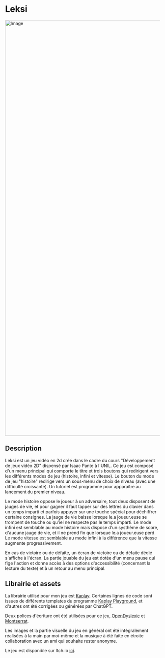 # Leksi
<img width="2413" height="1351" alt="Image" src="https://github.com/user-attachments/assets/a9502bd6-6d26-4ad3-9acf-c9c6b87f043b" />

## Description

Leksi est un jeu vidéo en 2d créé dans le cadre du cours "Développement de jeux vidéo 2D" dispensé par Isaac Pante à l'UNIL.
Ce jeu est composé d'un menu principal qui comporte le titre et trois boutons qui redirigent vers les différents modes de jeu (histoire, infini et vitesse). 
Le bouton du mode de jeu "histoire" redirige vers un sous-menu de choix de niveau (avec une difficulté croissante). Un tutoriel est programmé pour apparaître au lancement du premier niveau.

Le mode histoire oppose le joueur à un adversaire, tout deux disposent de jauges de vie, et pour gagner il faut tapper sur des lettres du clavier dans un temps imparti et parfois appuyer sur une touche spécial pour déchiffrer certaine consignes. La jauge de vie baisse lorsque le.a joueur.euse se trompent de touche ou qu'iel ne respecte pas le temps imparti.
Le mode infini est semblable au mode histoire mais dispose d'un systhème de score, d'aucune jauge de vie, et il ne prend fin que lorsque le.a joueur.euse perd.
Le mode vitesse est semblable au mode infini à la différence que la vitesse augmente progressivement. 

En  cas de victoire ou de défaite, un écran de victoire ou de défaite dédié s'affiche à l'écran. 
La partie jouable du jeu est dotée d'un menu pause qui fige l'action et donne accès à des options d'accessibilité (concernant la lecture du texte) et à un retour au menu principal.

## Librairie et assets

La librairie utilisé pour mon jeu est [Kaplay](https://kaplayjs.com/).
Certaines lignes de code sont issues de différents templates du programme [Kaplay Playground](https://play.kaplayjs.com), et d'autres ont été corrigées ou générées par ChatGPT. 

Deux polices d'écriture ont été utilisées pour ce jeu, [OpenDyslexic](https://www.dafont.com/fr/open-dyslexic.font) et [Montserrat](https://fontmeme.com/polices/police-montserrat/). 

Les images et la partie visuelle du jeu en général ont été intégralement réalisées à la main par moi-même et la musique à été faite en étroite collaboration avec un ami qui souhaite rester anonyme. 

Le jeu est disponible sur Itch.io [ici](https://pleu-luse.itch.io/leksi).
